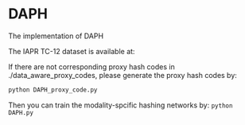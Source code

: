 # DAPH
The implementation of DAPH


The IAPR TC-12 dataset is available at:

If there are not corresponding proxy hash codes in ./data_aware_proxy_codes, please generate the proxy hash codes by:
```python 
python DAPH_proxy_code.py
```


Then you can train the modality-spcific hashing networks by:
```python DAPH.py```
